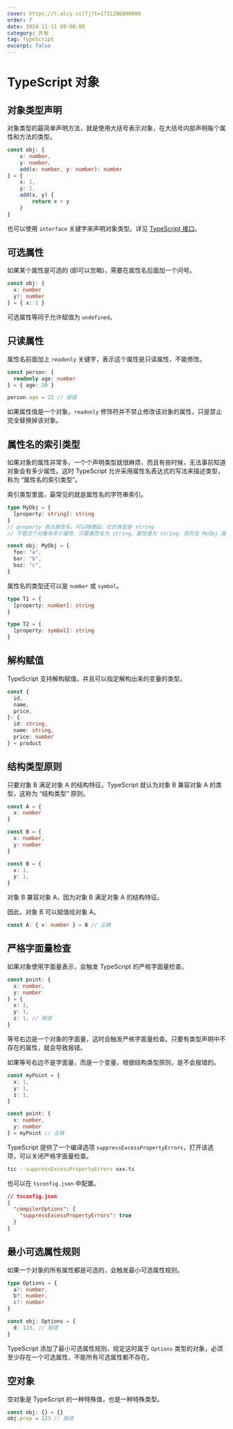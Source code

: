 ```yaml
---
cover: https://t.alcy.cc/fj?t=1731286800000
order: 7
date: 2024-11-11 09:00:00
category: 开发
tag: TypeScript
excerpt: false
---
```


# TypeScript 对象

## 对象类型声明

对象类型的最简单声明方法，就是使用大括号表示对象，在大括号内部声明每个属性和方法的类型。

```TypeScript
const obj: {
    x: number,
    y: number,
    add(x: number, y: number): number
} = {
    x: 1,
    y: 1,
    add(x, y) {
        return x + y
    }
}
```

也可以使用 `interface` 关键字来声明对象类型。详见 [TypeScript 接口](./08-TypeScript接口.md)。

## 可选属性

如果某个属性是可选的 (即可以忽略)，需要在属性名后面加一个问号。

```TypeScript
const obj: {
  x: number
  y?: number
} = { x: 1 }
```

可选属性等同于允许赋值为 `undefined`。

## 只读属性

属性名前面加上 `readonly` 关键字，表示这个属性是只读属性，不能修改。

```TypeScript
const person: {
  readonly age: number
} = { age: 20 }

person.age = 21 // 报错
```

如果属性值是一个对象，`readonly` 修饰符并不禁止修改该对象的属性，只是禁止完全替换掉该对象。

## 属性名的索引类型

如果对象的属性非常多，一个个声明类型就很麻烦，而且有些时候，无法事前知道对象会有多少属性。这时 TypeScript 允许采用属性名表达式的写法来描述类型，称为 “属性名的索引类型”。

索引类型里面，最常见的就是属性名的字符串索引。

```TypeScript
type MyObj = {
  [property: string]: string
}
// property 表示属性名，可以随便起，它的类型是 string
// 不管这个对象有多少属性，只要属性名为 string，属性值为 string，就符合 MyObj 类型

const obj: MyObj = {
  foo: "a",
  bar: "b",
  baz: "c",
}
```

属性名的类型还可以是 `number` 或 `symbol`。

```TypeScript
type T1 = {
  [property: number]: string
}

type T2 = {
  [property: symbol]: string
}
```

## 解构赋值

TypeScript 支持解构赋值，并且可以指定解构出来的变量的类型。

```TypeScript
const {
  id,
  name,
  price,
}: {
  id: string,
  name: string,
  price: number
} = product
```

## 结构类型原则

只要对象 B 满足对象 A 的结构特征，TypeScript 就认为对象 B 兼容对象 A 的类型，这称为 “结构类型” 原则。

```TypeScript
const A = {
  x: number
}

const B = {
  x: number,
  y: number
}

const B = {
  x: 1,
  y: 1,
}
```

对象 B 兼容对象 A，因为对象 B 满足对象 A 的结构特征。

因此，对象 B 可以赋值给对象 A。

```TypeScript
const A: { x: number } = B // 正确
```

## 严格字面量检查

如果对象使用字面量表示，会触发 TypeScript 的严格字面量检查。

```TypeScript
const point: {
  x: number,
  y: number
} = {
  x: 1,
  y: 1,
  z: 1, // 报错
}
```

等号右边是一个对象的字面量，这时会触发严格字面量检查。只要有类型声明中不存在的属性，就会导致报错。

如果等号右边不是字面量，而是一个变量，根据结构类型原则，是不会报错的。

```TypeScript
const myPoint = {
  x: 1,
  y: 1,
  z: 1,
}

const point: {
  x: number,
  y: number
} = myPoint // 正确
```

TypeScript 提供了一个编译选项 `suppressExcessPropertyErrors`，打开该选项，可以关闭严格字面量检查。

```sh
tsc --suppressExcessPropertyErrors xxx.ts
```

也可以在 `tsconfig.json` 中配置。

```json
// tsconfig.json
{
  "compilerOptions": {
    "suppressExcessPropertyErrors": true
  }
}
```

## 最小可选属性规则

如果一个对象的所有属性都是可选的，会触发最小可选属性规则。

```TypeScript
type Options = {
  a?: number,
  b?: number,
  c?: number
}

const obj: Options = {
  d: 123, // 报错
}
```

TypeScript 添加了最小可选属性规则，规定这时属于 `Options` 类型的对象，必须至少存在一个可选属性，不能所有可选属性都不存在。

## 空对象

空对象是 TypeScript 的一种特殊值，也是一种特殊类型。

```TypeScript
const obj: {} = {}
obj.prop = 123 // 报错
```
